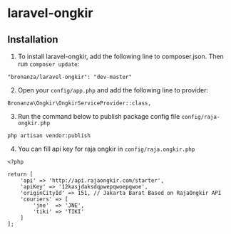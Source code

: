 # laravel-ongkir

## Installation

1) To install laravel-ongkir, add the following line to composer.json. Then run `composer update`:
```
"bronanza/laravel-ongkir": "dev-master"
```

2) Open your `config/app.php` and add the following line to provider:
```
Bronanza\Ongkir\OngkirServiceProvider::class,
```

3) Run the command below to publish package config file `config/raja-ongkir.php`
```
php artisan vendor:publish
```

4) You can fill api key for raja ongkir in `config/raja.ongkir.php`
```
<?php

return [
    'api' => 'http://api.rajaongkir.com/starter',
    'apiKey' => '12kasjdaksdqpwepqwoepqwoe',
    'originCityId' => 151, // Jakarta Barat Based on RajaOngkir API
    'couriers' => [
        'jne'  => 'JNE',
        'tiki' => 'TIKI'
    ]
];
```
